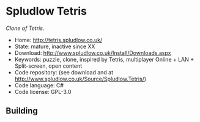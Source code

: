 # Spludlow Tetris

_Clone of Tetris._

- Home: http://tetris.spludlow.co.uk/
- State: mature, inactive since XX
- Download: http://www.spludlow.co.uk/Install/Downloads.aspx
- Keywords: puzzle, clone, inspired by Tetris, multiplayer Online + LAN + Split-screen, open content
- Code repository: (see download and at http://www.spludlow.co.uk/Source/Spludlow.Tetris/)
- Code language: C#
- Code license: GPL-3.0

## Building
